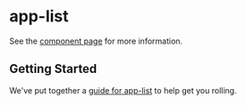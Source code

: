 app-list
================

See the [component page](http://azd325.github.io/app-list) for more information.

## Getting Started

We've put together a [guide for app-list](http://www.polymer-project.org/docs/start/reusableelements.html) to help get you rolling.
